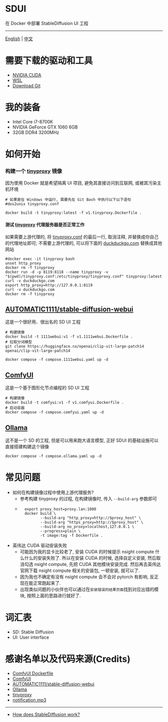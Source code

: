 # SDUI

在 Docker 中部署 StableDiffusion UI 工程

---

[English](./README.md) | [中文](./README.cn.md)

# 需要下载的驱动和工具

- [NVIDIA CUDA](https://developer.nvidia.com/cuda-downloads)
- [WSL](https://learn.microsoft.com/en-us/windows/wsl/basic-commands)
- [Download Git](https://git-scm.com/downloads)

# 我的装备

- Intel Core i7-8700K
- NVIDIA GeForce GTX 1060 6GB
- 32GB DDR4 3200MHz

# 如何开始

### 构建一个 [tinyproxy](https://github.com/tinyproxy/tinyproxy) 镜像

因为使用 Docker 就是希望隔离 UI 项目, 避免其直接访问到互联网, 或被其污染主机环境

```shell
# 如果是在 Windows 中运行, 需要先在 Git Bash 中执行以下以下语句
#dos2unix tinyproxy.conf

docker build -t tinyproxy:latest -f v1.tinyproxy.Dockerfile .
```

#### 测试 [tinyproxy](https://github.com/tinyproxy/tinyproxy) 代理服务器是否正常工作

如果需要上游代理的, 将 [tinyproxy.conf](tinyproxy.conf) 的最后一行, 取消注释, 并替换成你自己的代理地址即可;
不需要上游代理的, 可以将下面的 [duckduckgo.com](https://duckduckgo.com) 替换成其他网站

```shell
#docker exec -it tinyproxy bash
unset http_proxy
docker rm -f tinyproxy
docker run -d -p 8119:8118 --name tinyproxy -v "$(pwd)/tinyproxy.conf:/etc/tinyproxy/tinyproxy.conf" tinyproxy:latest
curl -v duckduckgo.com
export http_proxy=http://127.0.0.1:8119
curl -v duckduckgo.com
docker rm -f tinyproxy
```

## [AUTOMATIC1111/stable-diffusion-webui](https://github.com/AUTOMATIC1111/stable-diffusion-webui)

这是一个很好用、很出名的 SD UI 工程

```shell
# 构建镜像
docker build -t 1111webui:v1 -f v1.1111webui.Dockerfile .
# 拉取分词模型
git clone https://huggingface.co/openai/clip-vit-large-patch14 openai/clip-vit-large-patch14

docker compose -f compose.1111webui.yaml up -d
```

## [ComfyUI](https://github.com/comfyanonymous/ComfyUI)

这是一个基于图形化节点编程的 SD UI 工程

```shell
# 构建镜像
docker build -t comfyui:v1 -f v1.comfyui.Dockerfile .
# 启动容器
docker compose -f compose.comfyui.yaml up -d
```

## [Ollama](https://github.com/ollama/ollama)

这不是一个 SD 的工程, 但是可以用来跑大语言模型, 正好 SDUI 的基础设施可以直接搭建构建这个镜像

```shell
docker compose -f compose.ollama.yaml up -d
```

# 常见问题

- 如何在构建镜像过程中使用上游代理服务?
  - 参考构建 tinyproxy 的过程, 在构建镜像时, 传入 `--build-arg` 参数即可
  - ```shell
      export proxy_host=proxy.lan:1080
      docker build \
             --build-arg "http_proxy=http://$proxy_host" \
             --build-arg "https_proxy=http://$proxy_host" \
             --build-arg no_proxy=localhost,127.0.0.1 \
             --progress=plain \
             -t image:tag -f Dockerfile .
    ```
- 英伟达 CUDA 驱动安装失败
  - 可能因为我的显卡比较老了, 安装 CUDA 的时候提示 nsight compute 什么什么的安装失败了.
    所以在安装 CUDA 的时候, 选择自定义安装, 然后取消勾选 nsight compute, 先把 CUDA 其他模块安装完成.
    然后再去英伟达官网下载 nsight compute 相关的安装包, 一顿安装, 就可以了.
  - 因为我也不确定有没有 nsight compute 会不会对 pytorch 有影响, 反正现在能正常跑起来了.
  - 出现类似问题的小伙伴也可以通过在`安装错误的结果页面`找到对应出错的模块, 按照上面的思路进行就好了.

# 词汇表

- SD: Stable Diffusion
- UI: User interface

# 感谢名单以及代码来源(Credits)

- [ComfyUI Dockerfile](https://huggingface.co/spaces/SpacesExamples/ComfyUI/tree/main)
- [ComfyUI](https://github.com/comfyanonymous/ComfyUI)
- [AUTOMATIC1111/stable-diffusion-webui](https://github.com/AUTOMATIC1111/stable-diffusion-webui)
- [Ollama](https://github.com/ollama/ollama)
- [tinyproxy](https://github.com/tinyproxy/tinyproxy)
- [notification.mp3](https://github.com/pythongosssss/ComfyUI-Custom-Scripts/blob/main/web/js/assets/notify.mp3)
---
- [How does StableDiffusion work?](https://stable-diffusion-art.com/how-stable-diffusion-work/)
